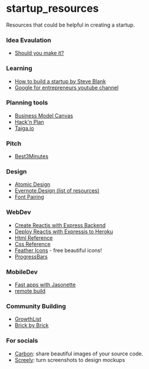 # startup_resources
Resources that could be helpful in creating a startup.

### Idea Evaulation
- [Should you make it?](https://blurt.app/should-you-make-it)

### Learning
- [How to build a startup by Steve Blank](https://www.youtube.com/watch?v=VZvgj6B2JZs&list=PLAwxTw4SYaPnxzSuovATBMrNowGaaEBmW)
- [Google for entrepreneurs youtube channel](https://www.youtube.com/user/Google4Entrepreneurs/)

### Planning tools
- [Business Model Canvas](https://bmfiddle.com/)
- [Hack'n Plan](http://hacknplan.com/)
- [Taiga.io](https://taiga.io/)

### Pitch
- [Best3Minutes](https://best3minutes.com/wp-content/uploads/2018/06/The-Pitch-Canvas%C2%A9_V7_9.pdf)

### Design
- [Atomic Design](http://bradfrost.com/blog/post/atomic-web-design/)
- [Evernote.Design (list of resources)](https://www.evernote.design/) 
- [Font Pairing](https://fontjoy.com/)

### WebDev
- [Create Reactjs with Express Backend](https://daveceddia.com/create-react-app-express-backend/)
- [Deploy Reactjs with Expressjs to Heroku](https://daveceddia.com/deploy-react-express-app-heroku/)
- [Html Reference](https://htmlreference.io/)
- [Css Reference](https://cssreference.io/)
- [Feather Icons](https://feathericons.com/) - free beautiful icons!
- [ProgressBars](https://kimmobrunfeldt.github.io/progressbar.js/)
### MobileDev
- [Fast apps with Jasonette](http://jasonette.com/)
- [remote build](https://appcenter.ms/apps)

### Community Building
- [GrowthList](https://www.thegrowthlist.co/)
- [Brick by Brick](http://www.communitybuildingguide.com/)

### For socials
- [Carbon](https://carbon.now.sh/?bg=rgba(171%2C%20184%2C%20195%2C%201)&t=seti&wt=none&l=auto&ds=true&dsyoff=20px&dsblur=68px&wc=true&wa=true&pv=56px&ph=56px&ln=false&fm=Hack&fs=14px&lh=133%25&si=false&es=2x&wm=false): share beautiful images of your source code.
- [Screely](https://www.screely.com/): turn screenshots to design mockups
